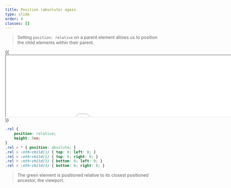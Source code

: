 ```yaml
---
title: Position (absolute) again
type: slide
order: 4
classes: []
---
```



> Setting `position: relative` on a parent element allows us to position the child elements within their parent.

{{<iframe src="iframes/position/absolute-2.html" width="1000" height="200">}}{{</iframe>}}


```css
.rel {
    position: relative;
    height: 5em;
}
.rel > * { position: absolute; }
.rel > :nth-child(1) { top: 0; left: 0; }
.rel > :nth-child(2) { top: 0; right: 0; }
.rel > :nth-child(3) { bottom: 0; left: 0; }
.rel > :nth-child(4) { bottom: 0; right: 0; }
```

> The green element is positioned relative to its closest positioned ancestor, the viewport.
